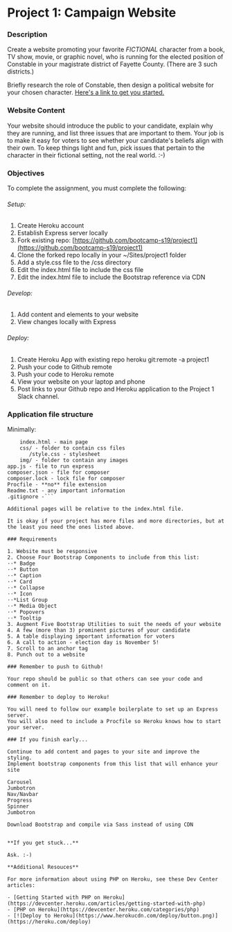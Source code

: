 # Project 1: Campaign Website

### Description

Create a website promoting your favorite *FICTIONAL* character from a book, TV show, movie, or graphic novel, who is running for the elected position of Constable in your magistrate district of Fayette County. (There are 3 such districts.)

Briefly research the role of Constable, then design a political website for your chosen character. [Here's a link to get you started.](https://en.wikipedia.org/wiki/Constables_in_the_United_States#Kentucky)

### Website Content

Your website should introduce the public to your candidate, explain why they are running, and list three issues that are important to them.
Your job is to make it easy for voters to see whether your candidate's beliefs align with their own.
To keep things light and fun, pick issues that pertain to the character in their fictional setting, not the real world. :-)

### Objectives

To complete the assignment, you must complete the following:
###### Setup:
1. Create Heroku account
2. Establish Express server locally
3. Fork existing repo: [https://github.com/bootcamp-s19/project1](https://github.com/bootcamp-s19/project1)
4. Clone the forked repo locally in your ~/Sites/project1 folder
5. Add a style.css file to the /css directory
6. Edit the index.html file to include the css file
7. Edit the index.html file to include the Bootstrap reference via CDN
###### Develop:
1. Add content and elements to your website
2. View changes locally with Express
###### Deploy:
1. Create Heroku App with existing repo
        heroku git\:remote -a project1
2. Push your code to Github remote
3. Push your code to Heroku remote
4. View your website on your laptop and phone
5. Post links to your Github repo and Heroku application to the Project 1 Slack channel.

### Application file structure

Minimally:

```app/
    index.html - main page
    css/ - folder to contain css files
       /style.css - stylesheet
    img/ - folder to contain any images
app.js - file to run express
composer.json - file for composer
composer.lock - lock file for composer
Procfile - **no** file extension
Readme.txt - any important information
.gitignore -```

Additional pages will be relative to the index.html file.

It is okay if your project has more files and more directories, but at the least you need the ones listed above.

### Requirements

1. Website must be responsive
2. Choose Four Bootstrap Components to include from this list:
⋅⋅* Badge
⋅⋅* Button
⋅⋅* Caption
⋅⋅* Card
⋅⋅* Collapse
⋅⋅* Icon
⋅⋅*List Group
⋅⋅* Media Object
⋅⋅* Popovers
⋅⋅* Tooltip
3. Augment Five Bootstrap Utilities to suit the needs of your website
4. A few (more than 3) prominent pictures of your candidate
5. A table displaying important information for voters
6. A call to action - election day is November 5!
7. Scroll to an anchor tag
8. Punch out to a website

### Remember to push to Github!

Your repo should be public so that others can see your code and comment on it.

### Remember to deploy to Heroku!

You will need to follow our example boilerplate to set up an Express server.
You will also need to include a Procfile so Heroku knows how to start your server.

### If you finish early...

Continue to add content and pages to your site and improve the styling.
Implement bootstrap components from this list that will enhance your site

Carousel
Jumbotron
Nav/Navbar
Progress
Spinner
Jumbotron

Download Bootstrap and compile via Sass instead of using CDN


**If you get stuck...**

Ask. :-)

**Additional Resouces**

For more information about using PHP on Heroku, see these Dev Center articles:

- [Getting Started with PHP on Heroku](https://devcenter.heroku.com/articles/getting-started-with-php)
- [PHP on Heroku](https://devcenter.heroku.com/categories/php)
- [![Deploy to Heroku](https://www.herokucdn.com/deploy/button.png)](https://heroku.com/deploy)
